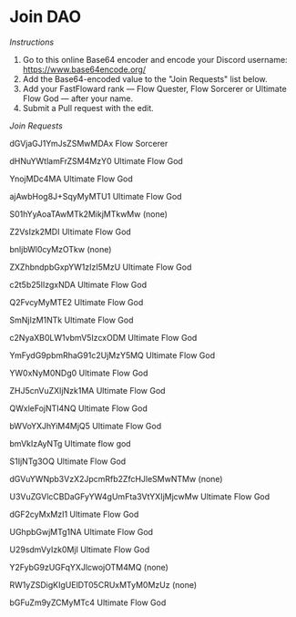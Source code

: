 # Join DAO

*Instructions*

1. Go to this online Base64 encoder and encode your Discord username: https://www.base64encode.org/
2. Add the Base64-encoded value to the "Join Requests" list below.
3. Add your FastFloward rank — Flow Quester, Flow Sorcerer or Ultimate Flow God — after your name.
4. Submit a Pull request with the edit.

*Join Requests*

dGVjaGJ1YmJsZSMwMDAx Flow Sorcerer

dHNuYWtlamFrZSM4MzY0 Ultimate Flow God

YnojMDc4MA Ultimate Flow God

ajAwbHog8J+SqyMyMTU1 Ultimate Flow God

S01hYyAoaTAwMTk2MikjMTkwMw (none)

Z2VsIzk2MDI Ultimate Flow God

bnljbWl0cyMzOTkw (none)

ZXZhbndpbGxpYW1zIzI5MzU Ultimate Flow God

c2t5b25lIzgxNDA  Ultimate Flow God

Q2FvcyMyMTE2 Ultimate Flow God

SmNjIzM1NTk Ultimate Flow God

c2NyaXB0LW1vbmV5IzcxODM Ultimate Flow God

YmFydG9pbmRhaG91c2UjMzY5MQ Ultimate Flow God

YW0xNyM0NDg0 Ultimate Flow God
 
ZHJ5cnVuZXIjNzk1MA  Ultimate Flow God

QWxleFojNTI4NQ Ultimate Flow God

bWVoYXJhYiM4MjQ5 Ultimate Flow God

bmVkIzAyNTg Ultimate flow god

S1IjNTg3OQ Ultimate Flow God

dGVuYWNpb3VzX2JpcmRfb2ZfcHJleSMwNTMw (none)

U3VuZGVlcCBDaGFyYW4gUmFta3VtYXIjMjcwMw Ultimate Flow God

dGF2cyMxMzI1 Ultimate Flow God

UGhpbGwjMTg1NA Ultimate Flow God

U29sdmVyIzk0MjI Ultimate Flow God

Y2FybG9zUGFqYXJlcwojOTM4MQ (none)

RW1yZSDigKIgUElDT05CRUxMTyM0MzUz (none)

bGFuZm9yZCMyMTc4 Ultimate Flow God